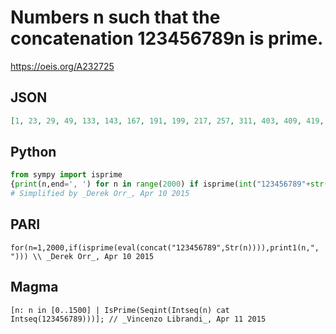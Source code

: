 # Numbers n such that the concatenation 123456789n is prime\.
https://oeis.org/A232725
## JSON
```JSON
[1, 23, 29, 49, 133, 143, 167, 191, 199, 217, 257, 311, 403, 409, 419, 433, 437, 451, 457, 473, 563, 587, 601, 623, 629, 653, 671, 689, 721, 761, 769, 779, 803, 809, 851, 871, 881, 893, 913, 943, 947, 959, 1003, 1013, 1027, 1069, 1079, 1091, 1153, 1163, 1177]
```
## Python
```Python
from sympy import isprime
{print(n,end=', ') for n in range(2000) if isprime(int("123456789"+str(n)))}
# Simplified by _Derek Orr_, Apr 10 2015
```
## PARI
```PARI
for(n=1,2000,if(isprime(eval(concat("123456789",Str(n)))),print1(n,", "))) \\ _Derek Orr_, Apr 10 2015
```
## Magma
```Magma
[n: n in [0..1500] | IsPrime(Seqint(Intseq(n) cat Intseq(123456789)))]; // _Vincenzo Librandi_, Apr 11 2015
```

